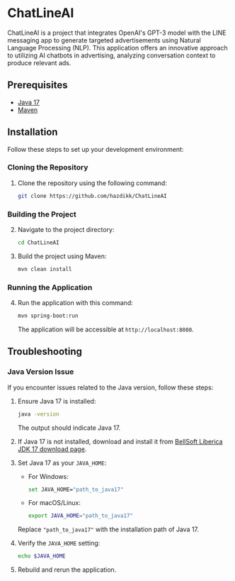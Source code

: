 # ChatLineAI

ChatLineAI is a project that integrates OpenAI's GPT-3 model with the LINE messaging app to generate targeted advertisements using Natural Language Processing (NLP). This application offers an innovative approach to utilizing AI chatbots in advertising, analyzing conversation context to produce relevant ads.

## Prerequisites

- [Java 17](https://bell-sw.com/pages/downloads/#/java-17-lts)
- [Maven](https://maven.apache.org/)

## Installation

Follow these steps to set up your development environment:

### Cloning the Repository

1. Clone the repository using the following command:

    ```bash
    git clone https://github.com/hazdikk/ChatLineAI
    ```

### Building the Project

2. Navigate to the project directory:

    ```bash
    cd ChatLineAI
    ```

3. Build the project using Maven:

    ```bash
    mvn clean install
    ```

### Running the Application

4. Run the application with this command:

    ```bash
    mvn spring-boot:run
    ```

   The application will be accessible at `http://localhost:8080`.

## Troubleshooting

### Java Version Issue

If you encounter issues related to the Java version, follow these steps:

1. Ensure Java 17 is installed:

    ```bash
    java -version
    ```

   The output should indicate Java 17.

2. If Java 17 is not installed, download and install it from [BellSoft Liberica JDK 17 download page](https://bell-sw.com/pages/downloads/#/java-17-lts).

3. Set Java 17 as your `JAVA_HOME`:

    - For Windows:

        ```bash
        set JAVA_HOME="path_to_java17"
        ```

    - For macOS/Linux:

        ```bash
        export JAVA_HOME="path_to_java17"
        ```

   Replace `"path_to_java17"` with the installation path of Java 17.

4. Verify the `JAVA_HOME` setting:

    ```bash
    echo $JAVA_HOME
    ```

5. Rebuild and rerun the application.
